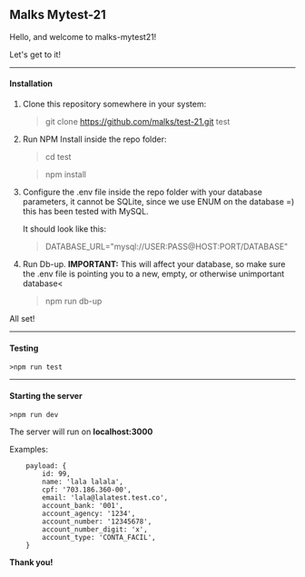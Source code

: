 <h2>Malks Mytest-21</h2>

Hello, and welcome to malks-mytest21!

Let's get to it!

----------
<h4>Installation</h4>

1) Clone this repository somewhere in your system:
    >git clone https://github.com/malks/test-21.git test

2) Run NPM Install inside the repo folder:

    >cd test

    >npm install

3) Configure the .env file inside the repo folder with your database parameters, it cannot be SQLite, since we use ENUM on the database =) this has been tested with MySQL.

    It should look like this:

    > DATABASE_URL="mysql://USER:PASS@HOST:PORT/DATABASE"

4) Run Db-up. 
    <b>IMPORTANT:</b> This will affect your database, so make sure the .env file is pointing you to a new, empty, or otherwise unimportant database<
    >npm run db-up

All set!

----------
<h4>Testing</h4>

    >npm run test

----------
<h4>Starting the server</h4>

    >npm run dev

The server will run on <b>localhost:3000</b>

Examples:

        payload: { 
            id: 99, 
            name: 'lala lalala', 
            cpf: '703.186.360-00', 
            email: 'lala@lalatest.test.co', 
            account_bank: '001',
            account_agency: '1234', 
            account_number: '12345678', 
            account_number_digit: 'x', 
            account_type: 'CONTA_FACIL', 
        }


<b>Thank you!</b>
